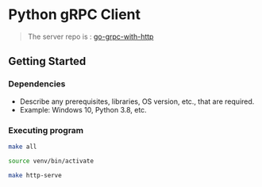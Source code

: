# Python gRPC Client

> The server repo is : [go-grpc-with-http](https://github.com/tanerincode/go-grpc-with-http)

## Getting Started

### Dependencies

- Describe any prerequisites, libraries, OS version, etc., that are required.
- Example: Windows 10, Python 3.8, etc.

### Executing program

```bash
make all
```
```bash
source venv/bin/activate
```
```bash
make http-serve
```
